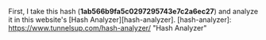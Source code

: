 First, I take this hash (**1ab566b9fa5c0297295743e7c2a6ec27**) and analyze it in this website's [Hash Analyzer][hash-analyzer].
[hash-analyzer]: https://www.tunnelsup.com/hash-analyzer/ "Hash Analyzer"
